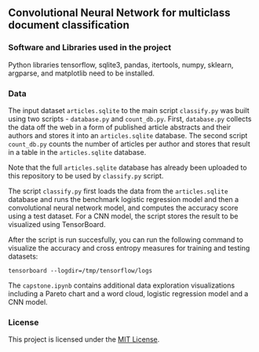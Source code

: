 ## Convolutional Neural Network for multiclass document classification 

### Software and Libraries used in the project

Python libraries tensorflow, sqlite3, pandas, itertools, numpy, sklearn, argparse, and matplotlib need to be installed. 

### Data

The input dataset `articles.sqlite` to the main script `classify.py` was built using two scripts - `database.py` and `count_db.py`. First, `database.py` collects the data off the web in a form of published article abstracts and their authors and stores it into an `articles.sqlite` database. The second script `count_db.py` counts the number of articles per author and stores that result in a table in the `articles.sqlite` database.

Note that the full `articles.sqlite` database has already been uploaded to this repository to be used by `classify.py` script.

The script `classify.py` first loads the data from the `articles.sqlite` database and runs the benchmark logistic regression model and then a convolutional neural network model, and computes the accuracy score using a test dataset. For a CNN model, the script stores the result to be visualized using TensorBoard. 

After the script is run succesfully, you can run the following command to visualize the accuracy and cross entropy measures for training and testing datasets:

```
tensorboard --logdir=/tmp/tensorflow/logs
```

The `capstone.ipynb` contains additional data exploration visualizations including a Pareto chart and a word cloud, logistic regression model and a CNN model.

### License

This project is licensed under the [MIT License](https://choosealicense.com/licenses/mit/).